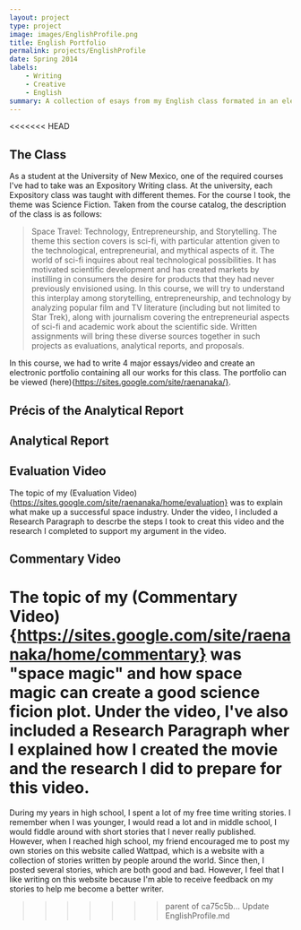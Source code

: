 ```yaml
---
layout: project
type: project
image: images/EnglishProfile.png
title: English Portfolio
permalink: projects/EnglishProfile
date: Spring 2014
labels:
	- Writing
	- Creative
	- English
summary: A collection of esays from my English class formated in an electronic portfolio
---
```


<<<<<<< HEAD
## The Class

As a student at the University of New Mexico, one of the required courses I've had to take was an Expository Writing class. At the university, each Expository class was taught with different themes. For the course I took, the theme was Science Fiction. Taken from the course catalog, the description of the class is as follows: 

> Space Travel: Technology, Entrepreneurship, and Storytelling. The theme this section covers is sci-fi, with particular attention given to the technological, entrepreneurial, and mythical aspects of it. The world of sci-fi inquires about real technological possibilities. It has motivated scientific development and has created markets by instilling in consumers the desire for products that they had never previously envisioned using. In this course, we will try to understand this interplay among storytelling, entrepreneurship, and technology by analyzing popular film and TV literature (including but not limited to Star Trek), along with journalism covering the entrepreneurial aspects of sci-fi and academic work about the scientific side. Written assignments will bring these diverse sources together in such projects as evaluations, analytical reports, and proposals.

In this course, we had to write 4 major essays/video and create an electronic portfolio containing all our works for this class. The portfolio can be viewed (here){https://sites.google.com/site/raenanaka/}. 

## Précis of the Analytical Report

## Analytical Report

## Evaluation Video

The topic of my (Evaluation Video){https://sites.google.com/site/raenanaka/home/evaluation} was to explain what make up a successful space industry. Under the video, I included a Research Paragraph to descrbe the steps I took to creat this video and the research I completed to support my argument in the video. 

## Commentary Video

The topic of my (Commentary Video){https://sites.google.com/site/raenanaka/home/commentary} was "space magic" and how space magic can create a good science ficion plot. Under the video, I've also included a Research Paragraph wher I explained how I created the movie and the research I did to prepare for this video. 
=======
During my years in high school, I spent a lot of my free time writing stories. I remember when I was younger, I would read a lot and in middle school, I would fiddle around with short stories that I never really published. However, when I reached high school, my friend encouraged me to post my own stories on this website called Wattpad, which is a website with a collection of stories written by people around the world. Since then, I posted several stories, which are both good and bad. However, I feel that I like writing on this website because I'm able to receive feedback on my stories to help me become a better writer.  
>>>>>>> parent of ca75c5b... Update EnglishProfile.md
